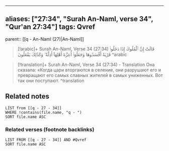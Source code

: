 
---
aliases: ["27:34", "Surah An-Naml, verse 34", "Qur'an 27:34"]
tags: Qvref
---

parent:: [[q - An-Naml (27)|An-Naml]]

> [!arabic]+ Surah An-Naml, Verse 34 (27:34)
> <span class="quran-arabic">قَالَتْ إِنَّ ٱلْمُلُوكَ إِذَا دَخَلُوا۟ قَرْيَةً أَفْسَدُوهَا وَجَعَلُوٓا۟ أَعِزَّةَ أَهْلِهَآ أَذِلَّةً ۖ وَكَذَٰلِكَ يَفْعَلُونَ</span>
^arabic

> [!translation]+ Surah An-Naml, Verse 34 (27:34) - Translation
> Она сказала: «Когда цари вторгаются в селение, они разрушают его и превращают его самых славных жителей в самых униженных. Вот так они поступают.
^translation



## Related notes
```dataview
LIST from [[q - 27 - 34]]
WHERE !contains(file.name, "q - ")
SORT file.name ASC
```

### Related verses (footnote backlinks)
```dataview
LIST FROM [[q - 27 - 34]] AND #Qvref
SORT file.name ASC
```

